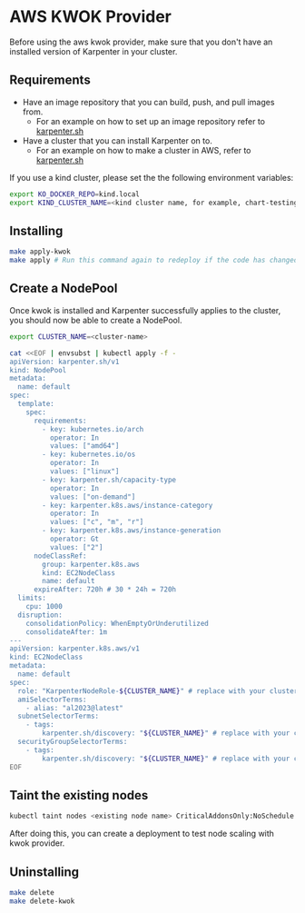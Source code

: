 # AWS KWOK Provider

Before using the aws kwok provider, make sure that you don't have an installed version of Karpenter in your cluster.

## Requirements
- Have an image repository that you can build, push, and pull images from.
    - For an example on how to set up an image repository refer to [karpenter.sh](https://karpenter.sh/docs/contributing/development-guide/#environment-specific-setup)
- Have a cluster that you can install Karpenter on to.
    - For an example on how to make a cluster in AWS, refer to [karpenter.sh](https://karpenter.sh/docs/getting-started/getting-started-with-karpenter/)

If you use a kind cluster, please set the the following environment variables:
```bash
export KO_DOCKER_REPO=kind.local
export KIND_CLUSTER_NAME=<kind cluster name, for example, chart-testing>
```

## Installing
```bash
make apply-kwok
make apply # Run this command again to redeploy if the code has changed
```

## Create a NodePool

Once kwok is installed and Karpenter successfully applies to the cluster, you should now be able to create a NodePool.

```bash
export CLUSTER_NAME=<cluster-name>

cat <<EOF | envsubst | kubectl apply -f -
apiVersion: karpenter.sh/v1
kind: NodePool
metadata:
  name: default
spec:
  template:
    spec:
      requirements:
        - key: kubernetes.io/arch
          operator: In
          values: ["amd64"]
        - key: kubernetes.io/os
          operator: In
          values: ["linux"]
        - key: karpenter.sh/capacity-type
          operator: In
          values: ["on-demand"]
        - key: karpenter.k8s.aws/instance-category
          operator: In
          values: ["c", "m", "r"]
        - key: karpenter.k8s.aws/instance-generation
          operator: Gt
          values: ["2"]
      nodeClassRef:
        group: karpenter.k8s.aws
        kind: EC2NodeClass
        name: default
      expireAfter: 720h # 30 * 24h = 720h
  limits:
    cpu: 1000
  disruption:
    consolidationPolicy: WhenEmptyOrUnderutilized
    consolidateAfter: 1m
---
apiVersion: karpenter.k8s.aws/v1
kind: EC2NodeClass
metadata:
  name: default
spec:
  role: "KarpenterNodeRole-${CLUSTER_NAME}" # replace with your cluster name
  amiSelectorTerms:
    - alias: "al2023@latest"
  subnetSelectorTerms:
    - tags:
        karpenter.sh/discovery: "${CLUSTER_NAME}" # replace with your cluster name
  securityGroupSelectorTerms:
    - tags:
        karpenter.sh/discovery: "${CLUSTER_NAME}" # replace with your cluster name
EOF
```

## Taint the existing nodes

```bash
kubectl taint nodes <existing node name> CriticalAddonsOnly:NoSchedule
```
After doing this, you can create a deployment to test node scaling with kwok provider.

## Uninstalling
```bash
make delete
make delete-kwok
```
